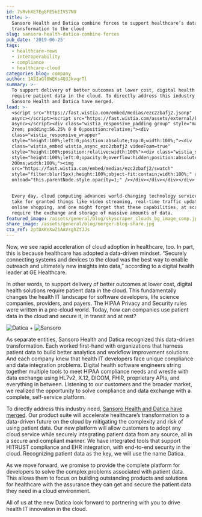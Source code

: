 ```yaml
---
id: 7sRvhXE7Eg8FE5kEIVS7NU
title: >-
  Sansoro Health and Datica combine forces to support healthcare’s data-driven
  transformation to the cloud
slug: sansoro-health-datica-combine-forces
pub_date: '2019-06-25'
tags:
  - healthcare-news
  - interoperability
  - compliance
  - healthcare-cloud
categories_blog: company
author: 1A5IaGt8WEKs4Q3JkvqrTl
summary: >-
  To support delivery of better outcomes at lower cost, digital health solutions
  require patient data in the cloud. To directly address this industry need,
  Sansoro Health and Datica have merged.
lead: >-
  <script src="https://fast.wistia.com/embed/medias/ezc2zbafj2.jsonp"
  async></script><script src="https://fast.wistia.com/assets/external/E-v1.js"
  async></script><div class="wistia_responsive_padding group" style="margin-top:
  2rem; padding:56.25% 0 0 0;position:relative;"><div
  class="wistia_responsive_wrapper"
  style="height:100%;left:0;position:absolute;top:0;width:100%;"><div
  class="wistia_embed wistia_async_ezc2zbafj2 videoFoam=true"
  style="height:100%;position:relative;width:100%"><div class="wistia_swatch"
  style="height:100%;left:0;opacity:0;overflow:hidden;position:absolute;top:0;transition:opacity
  200ms;width:100%;"><img
  src="https://fast.wistia.com/embed/medias/ezc2zbafj2/swatch"
  style="filter:blur(5px);height:100%;object-fit:contain;width:100%;" alt=""
  onload="this.parentNode.style.opacity=1;" /></div></div></div></div>


  Every day, cloud computing advances world-changing technology services. We
  take for granted things like video streaming, real-time traffic updates; and
  online shopping, and one might forget that these capabilities, at scale,
  require the exchange and storage of massive amounts of data. 
featured_image: /assets/general/blog/skyscraper_clouds_bg_image_comp.jpg
share_image: /assets/general/blog/merger-blog-share.jpg
cta_ref: 2ptDXKeXwZ1AAVrghZtJJs
---
```

Now, we see rapid acceleration of cloud adoption in healthcare, too. In part, this is because healthcare has adopted a data-driven mindset. “Securely connecting systems and devices to the cloud was the best way to enable outreach and ultimately new insights into data,” according to a digital health leader at GE Healthcare.

In other words, to support delivery of better outcomes at lower cost, digital health solutions require patient data in the cloud. This fundamentally changes the health IT landscape for software developers, life science companies, providers, and payers. The HIPAA Privacy and Security rules were written in a pre-cloud world. Today, how can companies use patient data in the cloud and secure it, in transit and at rest?

<span class="float-left"><img class="logo-size--medium" src="/assets/general/blog/logo.svg?fm=png&amp;fit=scale&amp;h=80" alt="Datica"> + <img class="logo-size--small" src="/assets/general/blog/sansoro-logo-horiz.svg?fm=png&amp;fit=scale&amp;h=80" alt="Sansoro"></span> 

As separate entities, Sansoro Health and Datica recognized this data-driven transformation. Each worked first-hand with organizations that harness patient data to build better analytics and workflow improvement solutions. And each company knew that health IT developers face unique compliance and data integration problems. Digital health software engineers string together multiple tools to meet HIPAA compliance needs and wrestle with data exchange using HL7v2, X.12, DICOM, FHIR, proprietary APIs, and everything in between. Listening to our customers and the broader market, we realized the opportunity to solve compliance and data exchange with a complete, self-service platform. 

To directly address this industry need, [Sansoro Health and Datica have merged](/press-release/sansoro-health-datica-announce-merger). Our product suite will accelerate healthcare’s transformation to a data-driven future on the cloud by mitigating the complexity and risk of using patient data. Our new platform will allow customers to adopt any cloud service while securely integrating patient data from any source, all in a secure and compliant manner. We have integrated tools that support HITRUST compliance and EHR integration, with end-to-end security in the cloud. Recognizing patient data as the key, we will use the name Datica.

As we move forward, we promise to provide the complete platform for developers to solve the complex problems associated with patient data. This allows them to focus on building outstanding products and solutions for healthcare with the assurance they can get and secure the patient data they need in a cloud environment.

All of us at the new Datica look forward to partnering with you to drive health IT innovation in the cloud.
  